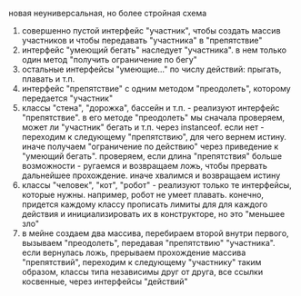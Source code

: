 новая неуниверсальная, но более стройная схема
1. совершенно пустой интерфейс "участник", чтобы создать массив участников и чтобы передавать "участника" в  "препятствие"
2. интерфейс "умеющий бегать" наследует "участника". в нем только один метод "получить ограничение по бегу"
3. остальные интерфейсы "умеющие..." по числу действий: прыгать, плавать и т.п.
4. интерфейс "препятствие" с одним методом "преодолеть", которому передается "участник"
5. классы "стена", "дорожка", бассейн и т.п. - реализуют интерфейс "препятствие". в его методе "преодолеть" мы сначала проверяем, может ли "участник" бегать и т.п. через instanceof. если нет - переходим к следующему "препятствию", для чего вернем истину. иначе получаем "ограничение по действию" через приведение к "умеющий бегать". проверяем, если длина "препятствия" больше возможности - ругаемся и возвращаем ложь,    чтобы прервать дальнейшее прохождение. иначе хвалимся и возвращаем истину
6. классы "человек", "кот", "робот" - реализуют только те интерфейсы, которые нужны. например, робот не умеет плавать. конечно, придется каждому классу прописать лимиты для для каждого действия и инициализировать их в конструкторе, но это "меньшее зло"
7. в мейне создаем два массива, перебираем второй внутри первого, вызываем "преодолеть", передавая "препятствию" "участника". если вернулась ложь, прерываем прохождение массива "препятствий", переходим к следующему "участнику"
таким образом, классы типа независимы друг от друга, все ссылки косвенные, через интерфейсы "действий"